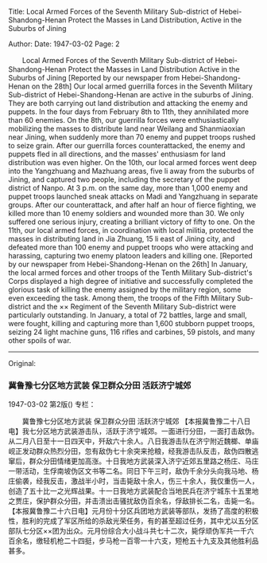 Title: Local Armed Forces of the Seventh Military Sub-district of Hebei-Shandong-Henan Protect the Masses in Land Distribution, Active in the Suburbs of Jining

Author:
Date: 1947-03-02
Page: 2

　　Local Armed Forces of the Seventh Military Sub-district of Hebei-Shandong-Henan
    Protect the Masses in Land Distribution
    Active in the Suburbs of Jining
    [Reported by our newspaper from Hebei-Shandong-Henan on the 28th] Our local armed guerrilla forces in the Seventh Military Sub-district of Hebei-Shandong-Henan are active in the suburbs of Jining. They are both carrying out land distribution and attacking the enemy and puppets. In the four days from February 8th to 11th, they annihilated more than 60 enemies. On the 8th, our guerrilla forces were enthusiastically mobilizing the masses to distribute land near Weilang and Shanmiaoxian near Jining, when suddenly more than 70 enemy and puppet troops rushed to seize grain. After our guerrilla forces counterattacked, the enemy and puppets fled in all directions, and the masses' enthusiasm for land distribution was even higher. On the 10th, our local armed forces went deep into the Yangzhuang and Mazhuang areas, five li away from the suburbs of Jining, and captured two people, including the secretary of the puppet district of Nanpo. At 3 p.m. on the same day, more than 1,000 enemy and puppet troops launched sneak attacks on Madi and Yangzhuang in separate groups. After our counterattack, and after half an hour of fierce fighting, we killed more than 10 enemy soldiers and wounded more than 30. We only suffered one serious injury, creating a brilliant victory of fifty to one. On the 11th, our local armed forces, in coordination with local militia, protected the masses in distributing land in Jia Zhuang, 15 li east of Jining city, and defeated more than 100 enemy and puppet troops who were attacking and harassing, capturing two enemy platoon leaders and killing one.
    [Reported by our newspaper from Hebei-Shandong-Henan on the 26th] In January, the local armed forces and other troops of the Tenth Military Sub-district's Corps displayed a high degree of initiative and successfully completed the glorious task of killing the enemy assigned by the military region, some even exceeding the task. Among them, the troops of the Fifth Military Sub-district and the ×× Regiment of the Seventh Military Sub-district were particularly outstanding. In January, a total of 72 battles, large and small, were fought, killing and capturing more than 1,600 stubborn puppet troops, seizing 24 light machine guns, 116 rifles and carbines, 59 pistols, and many other spoils of war.



<hr /> 

Original: 


### 冀鲁豫七分区地方武装  保卫群众分田  活跃济宁城郊

1947-03-02
第2版()
专栏：

　　冀鲁豫七分区地方武装
    保卫群众分田
    活跃济宁城郊
    【本报冀鲁豫二十八日电】我七分区地方武装游击队，活跃于济宁城郊。一面进行分田，一面打击敌伪。从二月八日至十一日四天中，歼敌六十余人。八日我游击队在济宁附近魏榔、单庙岘正发动群众热烈分田，忽有敌伪七十余突来抢粮，经我游击队反击，敌伪四散逃窜后，群众分田情绪更加高涨。十日我地方武装深入济宁近郊五里路之杨庄、马庄一带活动，生俘南坡伪区文书等二名。同日下午三时，敌伪千余分头向我马地、杨庄偷袭，经我反击，激战半小时，当击毙敌十余人，伤三十余人，我仅重伤一人，创造了五十比一之光辉战果。十一日我地方武装配合当地民兵在济宁城东十五里地之贾庄，保护群众分田，并击溃出击骚扰敌伪百余名，俘敌排长二名，击毙一名。
    【本报冀鲁豫二十六日电】元月份十分区兵团地方武装等部队，发扬了高度的积极性，胜利的完成了军区所给的杀敌光荣任务，有的甚至超过任务，其中尤以五分区部队七分区××团为出众。元月份综合大小战斗共七十二次，毙俘顽伪军共一千六百余名，缴轻机枪二十四挺，步马枪一百零一十六支，短枪五十九支及其他胜利品甚多。
